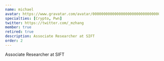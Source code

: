 ```yaml
---
name: michael
avatar: https://www.gravatar.com/avatar/00000000000000000000000000000001?d=identicon&s=256
specialties: [Crypto, Pwn]
twitter: https://twitter.com/_mzhang
member: true
retired: true
description: Associate Researcher at SIFT
order: 2
---
```


Associate Researcher at SIFT

